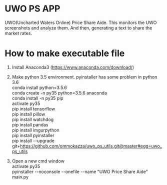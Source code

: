 # UWO PS APP
UWO(Uncharted Waters Online) Price Share Aide.
This monitors the UWO screenshots and analyze them.
And then, generating a text to share the market rates.

# How to make executable file
1. Install Anaconda3 (https://www.anaconda.com/download/)

2. Make python 3.5 environment. pyinstaller has some problem in python 3.6  
  conda install python=3.5.6  
  conda create -n py35 python=3.5.6 anaconda  
  conda install -n py35 pip  
  activate py35  
  pip install tensorflow  
  pip install pillow  
  pip install watchdog  
  pip install pandas  
  pip install imgurpython  
  pip install pyinstaller  
  pip install --upgrade git+https://github.com/ommokazza/uwo_ps_utils.git@master#egg=uwo_ps_utils  

3. Open a new cmd window  
  activate py35  
  pyinstaller --noconsole --onefile --name "UWO Price Share Aide" main.py
